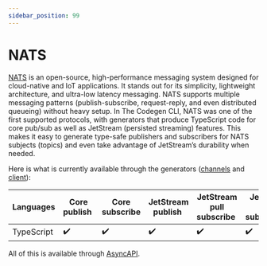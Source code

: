 ```yaml
---
sidebar_position: 99
---
```


# NATS
[NATS](https://nats.io/) is an open-source, high-performance messaging system designed for cloud-native and IoT applications. It stands out for its simplicity, lightweight architecture, and ultra-low latency messaging​. NATS supports multiple messaging patterns (publish-subscribe, request-reply, and even distributed queueing) without heavy setup. In The Codegen CLI, NATS was one of the first supported protocols, with generators that produce TypeScript code for core pub/sub as well as JetStream (persisted streaming) features​. This makes it easy to generate type-safe publishers and subscribers for NATS subjects (topics) and even take advantage of JetStream’s durability when needed.

Here is what is currently available through the generators ([channels](../generators/channels.md) and [client](../generators/client.md)):

| **Languages** | Core publish | Core subscribe | JetStream publish | JetStream pull subscribe | JetStream push subscription
|---|---|---|---|---|---|
| TypeScript | ✔️ | ✔️ | ✔️ | ✔️ | ✔️ |

All of this is available through [AsyncAPI](../inputs/asyncapi.md).
